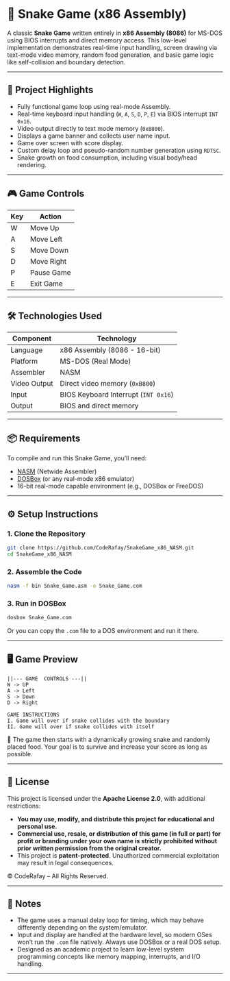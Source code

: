 
# 🐍 Snake Game (x86 Assembly)

A classic **Snake Game** written entirely in **x86 Assembly (8086)** for MS-DOS using BIOS interrupts and direct memory access. This low-level implementation demonstrates real-time input handling, screen drawing via text-mode video memory, random food generation, and basic game logic like self-collision and boundary detection.

---

## 🧠 Project Highlights

- Fully functional game loop using real-mode Assembly.
- Real-time keyboard input handling (`W`, `A`, `S`, `D`, `P`, `E`) via BIOS interrupt `INT 0x16`.
- Video output directly to text mode memory (`0xB800`).
- Displays a game banner and collects user name input.
- Game over screen with score display.
- Custom delay loop and pseudo-random number generation using `RDTSC`.
- Snake growth on food consumption, including visual body/head rendering.

---

## 🎮 Game Controls

| Key | Action         |
|-----|----------------|
| W   | Move Up        |
| A   | Move Left      |
| S   | Move Down      |
| D   | Move Right     |
| P   | Pause Game     |
| E   | Exit Game      |

---

## 🛠️ Technologies Used

| Component      | Technology                         |
|----------------|-------------------------------------|
| Language       | x86 Assembly (8086 - 16-bit)        |
| Platform       | MS-DOS (Real Mode)                 |
| Assembler      | NASM                               |
| Video Output   | Direct video memory (`0xB800`)     |
| Input          | BIOS Keyboard Interrupt (`INT 0x16`) |
| Output         | BIOS and direct memory              |

---

## 📦 Requirements

To compile and run this Snake Game, you’ll need:

- [NASM](https://www.nasm.us/) (Netwide Assembler)
- [DOSBox](https://www.dosbox.com/) (or any real-mode x86 emulator)
- 16-bit real-mode capable environment (e.g., DOSBox or FreeDOS)

---

## ⚙️ Setup Instructions

### 1. Clone the Repository

```bash
git clone https://github.com/CodeRafay/SnakeGame_x86_NASM.git
cd SnakeGame_x86_NASM
```

### 2. Assemble the Code

```bash
nasm -f bin Snake_Game.asm -o Snake_Game.com
```

### 3. Run in DOSBox

```bash
dosbox Snake_Game.com
```

Or you can copy the `.com` file to a DOS environment and run it there.

---

## 🖥️ Game Preview

```
||--- GAME  CONTROLS ---||
W -> UP
A -> Left
S -> Down
D -> Right

GAME INSTRUCTIONS
I. Game will over if snake collides with the boundary
II. Game will over if snake collides with itself
```

🎯 The game then starts with a dynamically growing snake and randomly placed food. Your goal is to survive and increase your score as long as possible.

---


## 📄 License

This project is licensed under the **Apache License 2.0**, with additional restrictions:

- **You may use, modify, and distribute this project for educational and personal use.**
- **Commercial use, resale, or distribution of this game (in full or part) for profit or branding under your own name is strictly prohibited without prior written permission from the original creator.**
- This project is **patent-protected**. Unauthorized commercial exploitation may result in legal consequences.

© CodeRafay – All Rights Reserved.


---

## 📝 Notes

- The game uses a manual delay loop for timing, which may behave differently depending on the system/emulator.
- Input and display are handled at the hardware level, so modern OSes won’t run the `.com` file natively. Always use DOSBox or a real DOS setup.
- Designed as an academic project to learn low-level system programming concepts like memory mapping, interrupts, and I/O handling.

---
